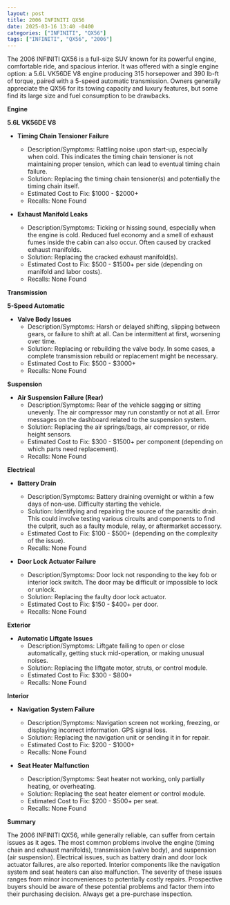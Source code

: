 ```yaml
---
layout: post
title: 2006 INFINITI QX56
date: 2025-03-16 13:40 -0400
categories: ["INFINITI", "QX56"]
tags: ["INFINITI", "QX56", "2006"]
---
```

The 2006 INFINITI QX56 is a full-size SUV known for its powerful engine, comfortable ride, and spacious interior. It was offered with a single engine option: a 5.6L VK56DE V8 engine producing 315 horsepower and 390 lb-ft of torque, paired with a 5-speed automatic transmission. Owners generally appreciate the QX56 for its towing capacity and luxury features, but some find its large size and fuel consumption to be drawbacks.

**Engine**

**5.6L VK56DE V8**

*   **Timing Chain Tensioner Failure**
    *   Description/Symptoms: Rattling noise upon start-up, especially when cold. This indicates the timing chain tensioner is not maintaining proper tension, which can lead to eventual timing chain failure.
    *   Solution: Replacing the timing chain tensioner(s) and potentially the timing chain itself.
    *   Estimated Cost to Fix: $1000 - $2000+
    *   Recalls: None Found

*   **Exhaust Manifold Leaks**
    *   Description/Symptoms: Ticking or hissing sound, especially when the engine is cold. Reduced fuel economy and a smell of exhaust fumes inside the cabin can also occur. Often caused by cracked exhaust manifolds.
    *   Solution: Replacing the cracked exhaust manifold(s).
    *   Estimated Cost to Fix: $500 - $1500+ per side (depending on manifold and labor costs).
    *   Recalls: None Found

**Transmission**

**5-Speed Automatic**

*   **Valve Body Issues**
    *   Description/Symptoms: Harsh or delayed shifting, slipping between gears, or failure to shift at all. Can be intermittent at first, worsening over time.
    *   Solution: Replacing or rebuilding the valve body. In some cases, a complete transmission rebuild or replacement might be necessary.
    *   Estimated Cost to Fix: $500 - $3000+
    *   Recalls: None Found

**Suspension**

*   **Air Suspension Failure (Rear)**
    *   Description/Symptoms: Rear of the vehicle sagging or sitting unevenly. The air compressor may run constantly or not at all. Error messages on the dashboard related to the suspension system.
    *   Solution: Replacing the air springs/bags, air compressor, or ride height sensors.
    *   Estimated Cost to Fix: $300 - $1500+ per component (depending on which parts need replacement).
    *   Recalls: None Found

**Electrical**

*   **Battery Drain**
    *   Description/Symptoms: Battery draining overnight or within a few days of non-use. Difficulty starting the vehicle.
    *   Solution: Identifying and repairing the source of the parasitic drain. This could involve testing various circuits and components to find the culprit, such as a faulty module, relay, or aftermarket accessory.
    *   Estimated Cost to Fix: $100 - $500+ (depending on the complexity of the issue).
    *   Recalls: None Found

*   **Door Lock Actuator Failure**
    *   Description/Symptoms: Door lock not responding to the key fob or interior lock switch. The door may be difficult or impossible to lock or unlock.
    *   Solution: Replacing the faulty door lock actuator.
    *   Estimated Cost to Fix: $150 - $400+ per door.
    *   Recalls: None Found

**Exterior**

*   **Automatic Liftgate Issues**
    *   Description/Symptoms: Liftgate failing to open or close automatically, getting stuck mid-operation, or making unusual noises.
    *   Solution: Replacing the liftgate motor, struts, or control module.
    *   Estimated Cost to Fix: $300 - $800+
    *   Recalls: None Found

**Interior**

*   **Navigation System Failure**
    *   Description/Symptoms: Navigation screen not working, freezing, or displaying incorrect information. GPS signal loss.
    *   Solution: Replacing the navigation unit or sending it in for repair.
    *   Estimated Cost to Fix: $200 - $1000+
    *   Recalls: None Found

*   **Seat Heater Malfunction**
    *   Description/Symptoms: Seat heater not working, only partially heating, or overheating.
    *   Solution: Replacing the seat heater element or control module.
    *   Estimated Cost to Fix: $200 - $500+ per seat.
    *   Recalls: None Found

**Summary**

The 2006 INFINITI QX56, while generally reliable, can suffer from certain issues as it ages. The most common problems involve the engine (timing chain and exhaust manifolds), transmission (valve body), and suspension (air suspension). Electrical issues, such as battery drain and door lock actuator failures, are also reported. Interior components like the navigation system and seat heaters can also malfunction. The severity of these issues ranges from minor inconveniences to potentially costly repairs. Prospective buyers should be aware of these potential problems and factor them into their purchasing decision. Always get a pre-purchase inspection.

